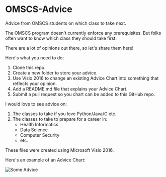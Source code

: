 # OMSCS-Advice
Advice from OMSCS students on which class to take next.

The OMSCS program doesn't currently enforce any prerequisites.  But folks often want to know which class they should take first.

There are a lot of opinions out there, so let's share them here!

Here's what you need to do:
1.  Clone this repo.
2.  Create a new folder to store your advice.
3.  Use Visio 2016 to change an existing Advice Chart into something that reflects your opinion.
4.  Add a README.md file that explains your Advice Chart.
5.  Submit a pull request so you chart can be added to this GitHub repo. 



I would love to see advice on:
1.  The classes to take if you love Python/Java/C etc.
2.  The classes to take to prepare for a career in:
    * Health Informatics
    * Data Science
    * Computer Security
    * etc.





These files were created using Microsoft Visio 2016.


Here's an example of an Advice Chart:


![Some Advice](https://github.com/SpiroGanas/OMSCS-Advice/raw/master/Introduction%20Classes%20First/OMSCS-Advice.png)

